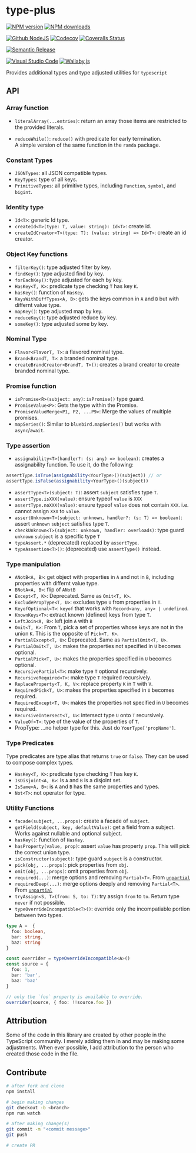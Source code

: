 # type-plus

[![NPM version][npm-image]][npm-url]
[![NPM downloads][downloads-image]][downloads-url]

[![Github NodeJS][github-nodejs]][github-action-url]
[![Codecov][codecov-image]][codecov-url]
[![Coveralls Status][coveralls-image]][coveralls-url]

[![Semantic Release][semantic-release-image]][semantic-release-url]

[![Visual Studio Code][vscode-image]][vscode-url]
[![Wallaby.js][wallaby-image]][wallaby-url]

Provides additional types and type adjusted utilities for `typescript`

## API

### Array function

- `literalArray(...entries)`: return an array those items are restricted to the provided literals.

- `reduceWhile()`: `reduce()` with predicate for early termination. \
  A simple version of the same function in the `ramda` package.

### Constant Types

- `JSONTypes`: all JSON compatible types.
- `KeyTypes`: type of all keys.
- `PrimitiveTypes`: all primitive types, including `Function`, `symbol`, and `bigint`.

### Identity type

- `Id<T>`: generic Id type.
- `createId<T>(type: T, value: string): Id<T>`: create id.
- `createIdCreator<T>(type: T): (value: string) => Id<T>`: create an id creator.

### Object Key functions

- `filterKey()`: type adjusted filter by key.
- `findKey()`: type adjusted find by key.
- `forEachKey()`: type adjusted for each by key.
- `HasKey<T, K>`: predicate type checking `T` has key `K`.
- `hasKey()`: function of `HasKey`.
- `KeysWithDiffTypes<A, B>`: gets the keys common in `A` and `B` but with differnt value type.
- `mapKey()`: type adjusted map by key.
- `reduceKey()`: type adjusted reduce by key.
- `someKey()`: type adjusted some by key.

### Nominal Type

- `Flavor<FlavorT, T>`: a flavored nominal type.
- `Brand<BrandT, T>`: a branded nominal type.
- `createBrandCreator<BrandT, T>()`: creates a brand creator to create branded nominal type.

### Promise function

- `isPromise<R>(subject: any)`: `isPromise()` type guard.
- `PromiseValue<P>`: Gets the type within the Promise.
- `PromiseValueMerge<P1, P2, ...P9>`: Merge the values of multiple promises.
- `mapSeries()`: Similar to `bluebird.mapSeries()` but works with `async`/`await`.

### Type assertion

- `assignability<T>(handler?: (s: any) => boolean)`: creates a assignability function. To use it, do the following:

```ts
assertType.isTrue(assignability<YourType>()(subject)) // or
assertType.isFalse(assignability<YourType>()(subject))
```

- `assertType<T>(subject: T)`: assert `subject` satisfies type `T`.
- `assertType.isXXX(value)`: ensure typeof `value` is `XXX`
- `assertType.noXXX(value)`: ensure typeof `value` does not contain `XXX`. i.e. cannot assign `XXX` to `value`.
- `assertUnknown<T>(subject: unknown, handler?: (s: T) => boolean)`: assert `unknown` `subject` satisfies type `T`.
- `checkUnknown<T>(subject: unknown, handler: overloads)`: type guard `unknown` `subject` is a specific type `T`
- `typeAssert.*` (deprecated) replaced by `assertType`.
- `typeAssertion<T>()`: (deprecated) use `assertType()` instead.

### Type manipulation

- `ANotB<A, B>`: get object with properties in `A` and not in `B`, including properties with differnt value type.
- `BNotA<A, B>`: flip of `ANotB`
- `Except<T, K>`: Deprecated. Same as `Omit<T, K>`.
- `ExcludePropType<T, U>`: excludes type `U` from properties in `T`.
- `KeyofOptional<T>`: `keyof` that works with `Record<any, any> | undefined`.
- `KnownKeys<T>`: extract known (defined) keys from type `T`.
- `LeftJoin<A, B>`: left join `A` with `B`
- `Omit<T, K>`: From `T`, pick a set of properties whose keys are not in the union `K`. This is the opposite of `Pick<T, K>`.
- `PartialExcept<T, U>`: Deprecated. Same as `PartialOmit<T, U>`.
- `PartialOmit<T, U>`: makes the properties not specified in `U` becomes optional.
- `PartialPick<T, U>`: makes the properties specified in `U` becomes optional.
- `RecursivePartial<T>`: make type `T` optional recursively.
- `RecursiveRequired<T>`: make type `T` required recursively.
- `ReplaceProperty<T, K, V>`: replace property `K` in `T` with `V`.
- `RequiredPick<T, U>`: makes the properties specified in `U` becomes required.
- `RequiredExcept<T, U>`: makes the properties not specified in `U` becomes required.
- `RecursiveIntersect<T, U>`: intersect type `U` onto `T` recursively.
- `ValueOf<T>`: type of the value of the properties of `T`.
- PropType: ...no helper type for this. Just do `YourType['propName']`.

### Type Predicates

Type predicates are type alias that returns `true` or `false`.
They can be used to compose complex types.

- `HasKey<T, K>`: predicate type checking `T` has key `K`.
- `IsDisjoint<A, B>`: is `A` and `B` is a disjoint set.
- `IsSame<A, B>`: is `A` and `B` has the same properties and types.
- `Not<T>`: not operator for type.

### Utility Functions

- `facade(subject, ...props)`: create a facade of `subject`.
- `getField(subject, key, defaultValue)`: get a field from a subject. Works against nullable and optional subject.
- `hasKey()`: function of `HasKey`.
- `hasProperty(value, prop)`: assert `value` has property `prop`. This will pick the correct union type.
- `isConstructor(subject)`: type guard `subject` is a constructor.
- `pick(obj, ...props)`: pick properties from `obj`.
- `omit(obj, ...props)`: omit properties from `obj`.
- `required(...)`: merge options and removing `Partial<T>`. From [`unpartial`](https://github.com/unional/unpartial)
- `requiredDeep(...)`: merge options deeply and removing `Partial<T>`. From [`unpartial`](https://github.com/unional/unpartial)
- `tryAssign<S, T>(from: S, to: T)`: try assign `from` to `to`. Return type `never` if not possible.
- `typeOverrideIncompatible<T>()`: override only the incompatiable portion between two types.

```ts
type A =  {
  foo: boolean,
  bar: string,
  baz: string
}

const overrider = typeOverrideIncompatible<A>()
const source = {
  foo: 1,
  bar: 'bar',
  baz: 'baz'
}

// only the `foo` property is available to override.
overrider(source, { foo: !!source.foo })
```

## Attribution

Some of the code in this library are created by other people in the TypeScript community.
I merely adding them in and may be making some adjustments.
When ever possible, I add attribution to the person who created those code in the file.

## Contribute

```sh
# after fork and clone
npm install

# begin making changes
git checkout -b <branch>
npm run watch

# after making change(s)
git commit -m "<commit message>"
git push

# create PR
```

[circleci-image]: https://circleci.com/gh/unional/type-plus/tree/master.svg?style=shield
[circleci-url]: https://circleci.com/gh/unional/type-plus/tree/master
[codecov-image]: https://codecov.io/gh/unional/type-plus/branch/master/graph/badge.svg
[codecov-url]: https://codecov.io/gh/unional/type-plus
[coveralls-image]: https://coveralls.io/repos/github/unional/type-plus/badge.svg
[coveralls-url]: https://coveralls.io/github/unional/type-plus
[downloads-image]: https://img.shields.io/npm/dm/type-plus.svg?style=flat
[downloads-url]: https://npmjs.org/package/type-plus
[github-nodejs]: https://github.com/unional/type-plus/workflows/nodejs/badge.svg
[github-action-url]: https://github.com/unional/type-plus/actions
[npm-image]: https://img.shields.io/npm/v/type-plus.svg?style=flat
[npm-url]: https://npmjs.org/package/type-plus
[semantic-release-image]: https://img.shields.io/badge/%20%20%F0%9F%93%A6%F0%9F%9A%80-semantic--release-e10079.svg
[semantic-release-url]: https://github.com/semantic-release/semantic-release
[travis-image]: https://img.shields.io/travis/unional/type-plus/master.svg?style=flat
[travis-url]: https://travis-ci.org/unional/type-plus?branch=master
[vscode-image]: https://img.shields.io/badge/vscode-ready-green.svg
[vscode-url]: https://code.visualstudio.com/
[wallaby-image]: https://img.shields.io/badge/wallaby.js-configured-green.svg
[wallaby-url]: https://wallabyjs.com
